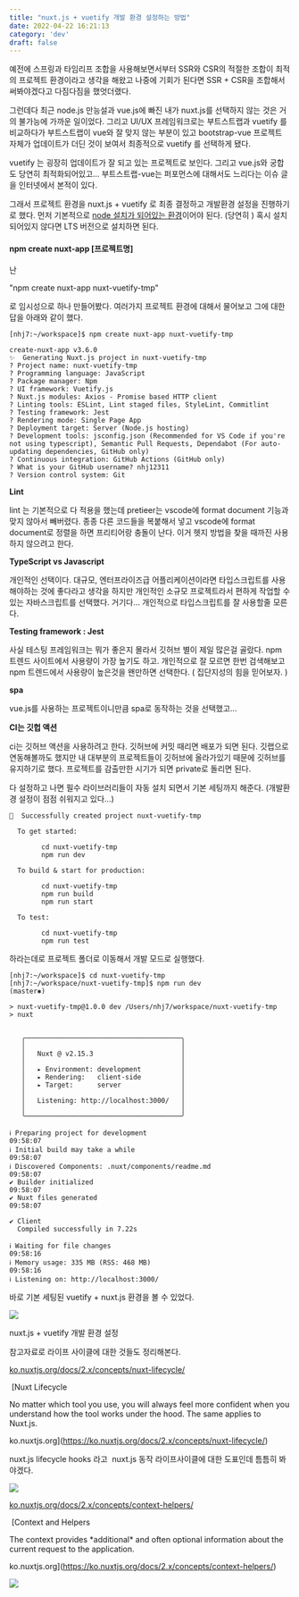 ```yaml
---
title: "nuxt.js + vuetify 개발 환경 설정하는 방법"
date: 2022-04-22 16:21:13
category: 'dev'
draft: false
---
```


예전에 스프링과 타임리프 조합을 사용해보면서부터 SSR와 CSR의 적절한 조합이 최적의 프로젝트 환경이라고 생각을 해왔고 나중에 기회가 된다면 SSR + CSR을 조합해서 써봐야겠다고 다짐다짐을 했엇더랬다. 

그런데다 최근 node.js 만능설과 vue.js에 빠진 내가 nuxt.js를 선택하지 않는 것은 거의 불가능에 가까운 일이었다. 그리고 UI/UX 프레임워크로는 부트스트랩과 vuetify 를 비교하다가 부트스트랩이 vue와 잘 맞지 않는 부분이 있고 bootstrap-vue 프로젝트 자체가 업데이트가 더딘 것이 보여서 최종적으로 vuetify 를 선택하게 됐다. 

vuetify 는 굉장히 업데이트가 잘 되고 있는 프로젝트로 보인다. 그리고 vue.js와 궁합도 당연히 최적화되어있고... 부트스트랩-vue는 퍼포먼스에 대해서도 느리다는 이슈 글을 인터넷에서 본적이 있다. 

그래서 프로젝트 환경을 nuxt.js + vuetify 로 최종 결정하고 개발환경 설정을 진행하기로 했다. 먼저 기본적으로 [node 설치가 되어있는 환경](https://nodejs.org/ko/)이어야 된다. (당연히 ) 혹시 설치되어있지 않다면 LTS 버전으로 설치하면 된다. 

#### **npm create nuxt-app \[프로젝트명\]**

난

"npm create nuxt-app nuxt-vuetify-tmp"

로 임시성으로 하나 만들어봤다. 여러가지 프로젝트 환경에 대해서 물어보고 그에 대한 답을 아래와 같이 했다. 

    [nhj7:~/workspace]$ npm create nuxt-app nuxt-vuetify-tmp
    
    create-nuxt-app v3.6.0
    ✨  Generating Nuxt.js project in nuxt-vuetify-tmp
    ? Project name: nuxt-vuetify-tmp
    ? Programming language: JavaScript
    ? Package manager: Npm
    ? UI framework: Vuetify.js
    ? Nuxt.js modules: Axios - Promise based HTTP client
    ? Linting tools: ESLint, Lint staged files, StyleLint, Commitlint
    ? Testing framework: Jest
    ? Rendering mode: Single Page App
    ? Deployment target: Server (Node.js hosting)
    ? Development tools: jsconfig.json (Recommended for VS Code if you're not using typescript), Semantic Pull Requests, Dependabot (For auto-updating dependencies, GitHub only)
    ? Continuous integration: GitHub Actions (GitHub only)
    ? What is your GitHub username? nhj12311
    ? Version control system: Git

**Lint**

lint 는 기본적으로 다 적용을 했는데 pretieer는 vscode에 format document 기능과 맞지 않아서 빼버렸다. 종종 다른 코드들을 복붙해서 넣고 vscode에 format document로 정렬을 하면 프리티어랑 충돌이 난다. 이거 헷지 방법을 찾을 때까진 사용하지 않으려고 한다. 

**TypeScript vs Javascript**

개인적인 선택이다. 대규모, 엔터프라이즈급 어플리케이션이라면 타입스크립트를 사용해야하는 것에 좋다라고 생각을 하지만 개인적인 소규모 프로젝트라서 편하게 작업할 수 있는 자바스크립트를 선택했다. 거기다... 개인적으로 타입스크립트를 잘 사용할줄 모른다. 

**Testing framework : Jest** 

사실 테스팅 프레임워크는 뭐가 좋은지 몰라서 깃허브 별이 제일 많은걸 골랐다. npm 트렌드 사이트에서 사용량이 가장 높기도 하고. 개인적으로 잘 모르면 한번 검색해보고 npm 트렌드에서 사용량이 높은것을 왠만하면 선택한다. ( 집단지성의 힘을 믿어보자. )

**spa**

vue.js를 사용하는 프로젝트이니만큼 spa로 동작하는 것을 선택했고... 

**CI는 깃헙 액션**

ci는 깃허브 액션을 사용하려고 한다. 깃허브에 커밋 때리면 배포가 되면 된다. 깃랩으로 연동해볼까도 했지만 내 대부분의 프로젝트들이 깃허브에 올라가있기 때문에 깃허브를 유지하기로 했다. 프로젝트를 감출만한 시기가 되면 private로 돌리면 된다. 

다 설정하고 나면 필수 라이브러리들이 자동 설치 되면서 기본 세팅까지 해준다. (개발환경 설정이 점점 쉬워지고 있다...)

    🎉  Successfully created project nuxt-vuetify-tmp
    
      To get started:
    
            cd nuxt-vuetify-tmp
            npm run dev
    
      To build & start for production:
    
            cd nuxt-vuetify-tmp
            npm run build
            npm run start
    
      To test:
    
            cd nuxt-vuetify-tmp
            npm run test

하라는데로 프로젝트 폴더로 이동해서 개발 모드로 실행했다. 

    [nhj7:~/workspace]$ cd nuxt-vuetify-tmp
    [nhj7:~/workspace/nuxt-vuetify-tmp]$ npm run dev                                                                                                                              (master✱) 
    
    > nuxt-vuetify-tmp@1.0.0 dev /Users/nhj7/workspace/nuxt-vuetify-tmp
    > nuxt
    
    
       ╭───────────────────────────────────────╮
       │                                       │
       │   Nuxt @ v2.15.3                      │
       │                                       │
       │   ▸ Environment: development          │
       │   ▸ Rendering:   client-side          │
       │   ▸ Target:      server               │
       │                                       │
       │   Listening: http://localhost:3000/   │
       │                                       │
       ╰───────────────────────────────────────╯
    
    ℹ Preparing project for development                                                                                                                                            09:58:07
    ℹ Initial build may take a while                                                                                                                                               09:58:07
    ℹ Discovered Components: .nuxt/components/readme.md                                                                                                                            09:58:07
    ✔ Builder initialized                                                                                                                                                          09:58:07
    ✔ Nuxt files generated                                                                                                                                                         09:58:07
    
    ✔ Client
      Compiled successfully in 7.22s
    
    ℹ Waiting for file changes                                                                                                                                                     09:58:16
    ℹ Memory usage: 335 MB (RSS: 468 MB)                                                                                                                                           09:58:16
    ℹ Listening on: http://localhost:3000/   

바로 기본 세팅된 vuetify + nuxt.js 환경을 볼 수 있었다. 

![](https://blog.kakaocdn.net/dn/cjZshk/btq0DsaBLq4/j1n5coPWC5AuBjx0oo2VmK/img.png)

nuxt.js + vuetify 개발 환경 설정

참고자료로 라이프 사이클에 대한 것들도 정리해본다. 

[ko.nuxtjs.org/docs/2.x/concepts/nuxt-lifecycle/](https://ko.nuxtjs.org/docs/2.x/concepts/nuxt-lifecycle/)

 [Nuxt Lifecycle

No matter which tool you use, you will always feel more confident when you understand how the tool works under the hood. The same applies to Nuxt.js.

ko.nuxtjs.org](https://ko.nuxtjs.org/docs/2.x/concepts/nuxt-lifecycle/)

nuxt.js lifecycle hooks 라고  nuxt.js 동작 라이프사이클에 대한 도표인데 틈틈히 봐야겠다. 

![](https://blog.kakaocdn.net/dn/bFL76L/btq1qOMplVf/p47xYOcV66j8IEFi2JdDkk/img.jpg)

[ko.nuxtjs.org/docs/2.x/concepts/context-helpers/](https://ko.nuxtjs.org/docs/2.x/concepts/context-helpers/)

 [Context and Helpers

The context provides \*additional\* and often optional information about the current request to the application.

ko.nuxtjs.org](https://ko.nuxtjs.org/docs/2.x/concepts/context-helpers/)

![](https://blog.kakaocdn.net/dn/epOX0V/btq1vhs2S5S/ov1pUx7uUMmXGyIOtYZIgK/img.jpg)
